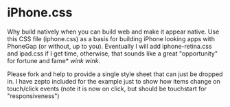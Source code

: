 iPhone.css
==========

Why build natively when you can build web and make it appear native. Use this CSS file (iphone.css) as a basis for building iPhone looking apps with PhoneGap (or without, up to you). Eventually I will add iphone-retina.css and ipad.css if I get time, otherwise, that sounds like a great "opportunity" for fortune and fame* *wink wink*. 

Please fork and help to provide a single style sheet that can just be dropped in. I have zepto included for the example just to show how items change on touch/click events (note it is now on click, but should be touchstart for "responsiveness")

<script src="iphone.css">

With <3,

Chris
 
 
 
 
\* I can only promise fame**, not fortune.

** I can't really even promise fame.


For licensing information see LICENSE file provided